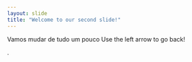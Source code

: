 ```yaml
---
layout: slide
title: "Welcome to our second slide!"
---
```

Vamos mudar de tudo um pouco
Use the left arrow to go back!

.
